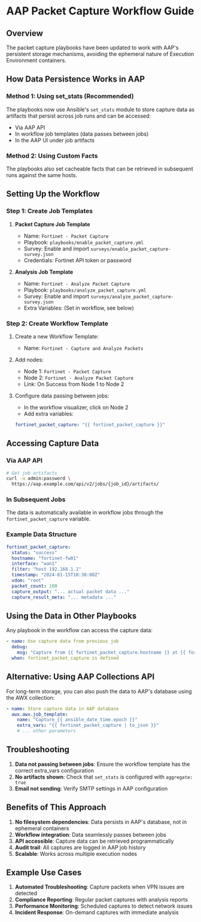 # AAP Packet Capture Workflow Guide

## Overview
The packet capture playbooks have been updated to work with AAP's persistent storage mechanisms, avoiding the ephemeral nature of Execution Environment containers.

## How Data Persistence Works in AAP

### Method 1: Using set_stats (Recommended)
The playbooks now use Ansible's `set_stats` module to store capture data as artifacts that persist across job runs and can be accessed:
- Via AAP API
- In workflow job templates (data passes between jobs)
- In the AAP UI under job artifacts

### Method 2: Using Custom Facts
The playbooks also set cacheable facts that can be retrieved in subsequent runs against the same hosts.

## Setting Up the Workflow

### Step 1: Create Job Templates

1. **Packet Capture Job Template**
   - Name: `Fortinet - Packet Capture`
   - Playbook: `playbooks/enable_packet_capture.yml`
   - Survey: Enable and import `surveys/enable_packet_capture-survey.json`
   - Credentials: Fortinet API token or password

2. **Analysis Job Template**
   - Name: `Fortinet - Analyze Packet Capture`
   - Playbook: `playbooks/analyze_packet_capture.yml`
   - Survey: Enable and import `surveys/analyze_packet_capture-survey.json`
   - Extra Variables: (Set in workflow, see below)

### Step 2: Create Workflow Template

1. Create a new Workflow Template:
   - Name: `Fortinet - Capture and Analyze Packets`

2. Add nodes:
   - Node 1: `Fortinet - Packet Capture`
   - Node 2: `Fortinet - Analyze Packet Capture`
   - Link: On Success from Node 1 to Node 2

3. Configure data passing between jobs:
   - In the workflow visualizer, click on Node 2
   - Add extra variables:
   ```yaml
   fortinet_packet_capture: "{{ fortinet_packet_capture }}"
   ```

## Accessing Capture Data

### Via AAP API
```bash
# Get job artifacts
curl -u admin:password \
  https://aap.example.com/api/v2/jobs/{job_id}/artifacts/
```

### In Subsequent Jobs
The data is automatically available in workflow jobs through the `fortinet_packet_capture` variable.

### Example Data Structure
```yaml
fortinet_packet_capture:
  status: "success"
  hostname: "fortinet-fw01"
  interface: "wan1"
  filter: "host 192.168.1.1"
  timestamp: "2024-01-15T10:30:00Z"
  vdom: "root"
  packet_count: 100
  capture_output: "... actual packet data ..."
  capture_result_meta: "... metadata ..."
```

## Using the Data in Other Playbooks

Any playbook in the workflow can access the capture data:

```yaml
- name: Use capture data from previous job
  debug:
    msg: "Capture from {{ fortinet_packet_capture.hostname }} at {{ fortinet_packet_capture.timestamp }}"
  when: fortinet_packet_capture is defined
```

## Alternative: Using AAP Collections API

For long-term storage, you can also push the data to AAP's database using the AWX collection:

```yaml
- name: Store capture data in AAP database
  awx.awx.job_template:
    name: "Capture_{{ ansible_date_time.epoch }}"
    extra_vars: "{{ fortinet_packet_capture | to_json }}"
    # ... other parameters
```

## Troubleshooting

1. **Data not passing between jobs**: Ensure the workflow template has the correct extra_vars configuration
2. **No artifacts shown**: Check that `set_stats` is configured with `aggregate: true`
3. **Email not sending**: Verify SMTP settings in AAP configuration

## Benefits of This Approach

1. **No filesystem dependencies**: Data persists in AAP's database, not in ephemeral containers
2. **Workflow integration**: Data seamlessly passes between jobs
3. **API accessible**: Capture data can be retrieved programmatically
4. **Audit trail**: All captures are logged in AAP job history
5. **Scalable**: Works across multiple execution nodes

## Example Use Cases

1. **Automated Troubleshooting**: Capture packets when VPN issues are detected
2. **Compliance Reporting**: Regular packet captures with analysis reports
3. **Performance Monitoring**: Scheduled captures to detect network issues
4. **Incident Response**: On-demand captures with immediate analysis